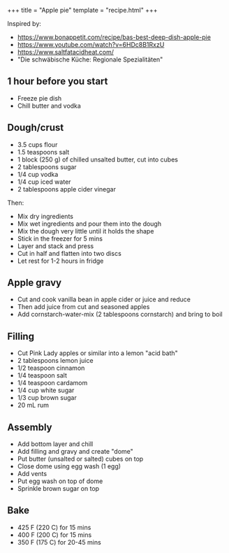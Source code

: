 +++
title = "Apple pie"
template = "recipe.html"
+++

Inspired by:
- <https://www.bonappetit.com/recipe/bas-best-deep-dish-apple-pie>
- <https://www.youtube.com/watch?v=6HDc8B1RxzU>
- <https://www.saltfatacidheat.com/>
- "Die schwäbische Küche: Regionale Spezialitäten"


## 1 hour before you start

- Freeze pie dish
- Chill butter and vodka


## Dough/crust

- 3.5 cups flour
- 1.5 teaspoons salt
- 1 block (250 g) of chilled unsalted butter, cut into cubes
- 2 tablespoons sugar
- 1/4 cup vodka
- 1/4 cup iced water
- 2 tablespoons apple cider vinegar

Then:
- Mix dry ingredients
- Mix wet ingredients and pour them into the dough
- Mix the dough very little until it holds the shape
- Stick in the freezer for 5 mins
- Layer and stack and press
- Cut in half and flatten into two discs
- Let rest for 1-2 hours in fridge


## Apple gravy

- Cut and cook vanilla bean in apple cider or juice and reduce
- Then add juice from cut and seasoned apples
- Add cornstarch-water-mix (2 tablespoons cornstarch) and bring to boil


## Filling

- Cut Pink Lady apples or similar into a lemon "acid bath"
- 2 tablespoons lemon juice
- 1/2 teaspoon cinnamon
- 1/4 teaspoon salt
- 1/4 teaspoon cardamom
- 1/4 cup white sugar
- 1/3 cup brown sugar
- 20 mL rum


## Assembly

- Add bottom layer and chill
- Add filling and gravy and create "dome"
- Put butter (unsalted or salted) cubes on top
- Close dome using egg wash (1 egg)
- Add vents
- Put egg wash on top of dome
- Sprinkle brown sugar on top


## Bake

- 425 F (220 C) for 15 mins
- 400 F (200 C) for 15 mins
- 350 F (175 C) for 20-45 mins
